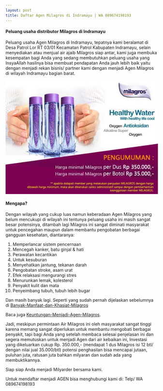 ```yaml
---
layout: post
title: Daftar Agen Milagros di Indramayu | WA 089674198193
---
```


#### Peluang usaha distributor Milagros di Indramayu

Peluang usaha Agen Milagros di Indramayu, tepatnya kami beralamat di Desa Patrol Lor RT 03/01 Kecamatan Patrol Kabupaten Indramayu, selain menyediakan atau menjual air ajaib Milagros siap antar, kami juga membuka kesempatan bagi Anda yang sedang membutuhkan peluang usaha yang InsyaAllah hasilnya bisa membuat pendapatan Anda jauh lebih baik yaitu dengan menjadi rekan bisnis/ partner kami dengan menjadi Agen Milagros di wilayah Indramayu bagian barat.

![alt text](https://raw.githubusercontent.com/milagrospatrol/milagrospatrol.github.io/master/images/M-1.jpg "milagros")

#### Mengapa?

Dengan wilayah yang cukup luas namun keberadaan Agen Milagros yang belum mencukupi di wilayah ini tentunya peluang usaha ini masih sangat besar potensinya, ditambah lagi Milagros ini sangat diminati masyarakat untuk pencegahan maupun dalam membantu pengobatan berbagai gangguan kesehatan, diantaranya:

1. Memperlancar sistem pencernaan
2. Mencegah kanker, batu ginjal & hati
3. Perawatan kecantikan
4. Untuk kesuburan
5. Menyehatkan jantung, tekanan darah
6. Pengobatan stroke, asam urat
7. Efek relaksasi mengurangi stres
8. Menurunkan lemak, kolesterol
9. Penyakit kulit dan mata
10. Penyeimbang tubuh, tubuh lebih bugar

Dan masih banyak lagi.
Seperti yang sudah pernah dijelaskan sebelumnya di [Banyak-Manfaat-dan-Khasiat-Milagros](https://milagrospatrol.github.io/Banyak-Manfaat-dan-Khasiat-Milagros/)

Baca juga [Keuntungan-Menjadi-Agen-Milagros](https://milagrospatrol.github.io/Keuntungan-Menjadi-Agen-Milagros/).

Jadi, meskipun permintaan Air Milagros ini oleh masyarakat sangat tinggi karena memang sangat diperlukan untuk membantu mengobati berbagai penyakit, tapi bagi Anda yang setelah membaca selesai penjelasan ini dan segera memutuskan untuk menjadi Agen dari air kebaikan ini, Investasi yang dikeluarkan cukup Rp. 350.000,- (mendapat 1 dus Milagros isi 12 btl/ dengan nilai jual 35.000/btl) potensi penghasilan bisa mencapai jutaan, puluhan juta, ratusan juta bahkan milyaran dan sudah ada yang membuktikannya.

Siap siap Anda menjadi Milyarder bersama kami.

Untuk mendaftar menjadi AGEN bisa menghubungi kami di:
Telp/ WA 089674198193
